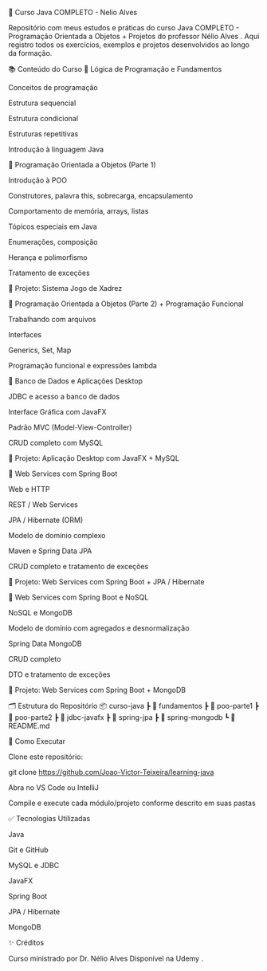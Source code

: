 📘 Curso Java COMPLETO - Nelio Alves

Repositório com meus estudos e práticas do curso Java COMPLETO - Programação Orientada a Objetos + Projetos do professor Nélio Alves
.
Aqui registro todos os exercícios, exemplos e projetos desenvolvidos ao longo da formação.

📚 Conteúdo do Curso
🔹 Lógica de Programação e Fundamentos

Conceitos de programação

Estrutura sequencial

Estrutura condicional

Estruturas repetitivas

Introdução à linguagem Java

🔹 Programação Orientada a Objetos (Parte 1)

Introdução à POO

Construtores, palavra this, sobrecarga, encapsulamento

Comportamento de memória, arrays, listas

Tópicos especiais em Java

Enumerações, composição

Herança e polimorfismo

Tratamento de exceções

📌 Projeto: Sistema Jogo de Xadrez

🔹 Programação Orientada a Objetos (Parte 2) + Programação Funcional

Trabalhando com arquivos

Interfaces

Generics, Set, Map

Programação funcional e expressões lambda

🔹 Banco de Dados e Aplicações Desktop

JDBC e acesso a banco de dados

Interface Gráfica com JavaFX

Padrão MVC (Model-View-Controller)

CRUD completo com MySQL

📌 Projeto: Aplicação Desktop com JavaFX + MySQL

🔹 Web Services com Spring Boot

Web e HTTP

REST / Web Services

JPA / Hibernate (ORM)

Modelo de domínio complexo

Maven e Spring Data JPA

CRUD completo e tratamento de exceções

📌 Projeto: Web Services com Spring Boot + JPA / Hibernate

🔹 Web Services com Spring Boot e NoSQL

NoSQL e MongoDB

Modelo de domínio com agregados e desnormalização

Spring Data MongoDB

CRUD completo

DTO e tratamento de exceções

📌 Projeto: Web Services com Spring Boot + MongoDB

🗂️ Estrutura do Repositório
📦 curso-java
 ┣ 📂 fundamentos
 ┣ 📂 poo-parte1
 ┣ 📂 poo-parte2
 ┣ 📂 jdbc-javafx
 ┣ 📂 spring-jpa
 ┣ 📂 spring-mongodb
 ┗ 📜 README.md

🚀 Como Executar

Clone este repositório:

git clone https://github.com/Joao-Victor-Teixeira/learning-java


Abra no VS Code ou IntelliJ

Compile e execute cada módulo/projeto conforme descrito em suas pastas

✅ Tecnologias Utilizadas

Java

Git e GitHub

MySQL e JDBC

JavaFX

Spring Boot

JPA / Hibernate

MongoDB

✨ Créditos

Curso ministrado por Dr. Nélio Alves
Disponível na Udemy
.
